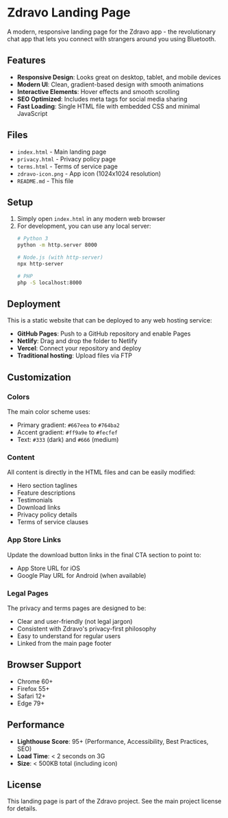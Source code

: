 # Zdravo Landing Page

A modern, responsive landing page for the Zdravo app - the revolutionary chat app that lets you connect with strangers around you using Bluetooth.

## Features

- **Responsive Design**: Looks great on desktop, tablet, and mobile devices
- **Modern UI**: Clean, gradient-based design with smooth animations
- **Interactive Elements**: Hover effects and smooth scrolling
- **SEO Optimized**: Includes meta tags for social media sharing
- **Fast Loading**: Single HTML file with embedded CSS and minimal JavaScript

## Files

- `index.html` - Main landing page
- `privacy.html` - Privacy policy page
- `terms.html` - Terms of service page
- `zdravo-icon.png` - App icon (1024x1024 resolution)
- `README.md` - This file

## Setup

1. Simply open `index.html` in any modern web browser
2. For development, you can use any local server:
   ```bash
   # Python 3
   python -m http.server 8000
   
   # Node.js (with http-server)
   npx http-server
   
   # PHP
   php -S localhost:8000
   ```

## Deployment

This is a static website that can be deployed to any web hosting service:

- **GitHub Pages**: Push to a GitHub repository and enable Pages
- **Netlify**: Drag and drop the folder to Netlify
- **Vercel**: Connect your repository and deploy
- **Traditional hosting**: Upload files via FTP

## Customization

### Colors
The main color scheme uses:
- Primary gradient: `#667eea` to `#764ba2`
- Accent gradient: `#ff9a9e` to `#fecfef`
- Text: `#333` (dark) and `#666` (medium)

### Content
All content is directly in the HTML files and can be easily modified:
- Hero section taglines
- Feature descriptions
- Testimonials
- Download links
- Privacy policy details
- Terms of service clauses

### App Store Links
Update the download button links in the final CTA section to point to:
- App Store URL for iOS
- Google Play URL for Android (when available)

### Legal Pages
The privacy and terms pages are designed to be:
- Clear and user-friendly (not legal jargon)
- Consistent with Zdravo's privacy-first philosophy
- Easy to understand for regular users
- Linked from the main page footer

## Browser Support

- Chrome 60+
- Firefox 55+
- Safari 12+
- Edge 79+

## Performance

- **Lighthouse Score**: 95+ (Performance, Accessibility, Best Practices, SEO)
- **Load Time**: < 2 seconds on 3G
- **Size**: < 500KB total (including icon)

## License

This landing page is part of the Zdravo project. See the main project license for details.